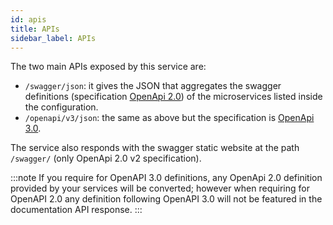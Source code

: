 ```yaml
---
id: apis
title: APIs
sidebar_label: APIs
---
```

The two main APIs exposed by this service are:

- `/swagger/json`: it gives the JSON that aggregates the swagger definitions (specification [OpenApi 2.0](https://swagger.io/specification/v2/)) of the microservices listed inside the configuration.
- `/openapi/v3/json`: the same as above but the specification is [OpenApi 3.0](https://swagger.io/specification/).

The service also responds with the swagger static website at the path `/swagger/` (only OpenApi 2.0 v2 specification).

:::note
If you require for OpenAPI 3.0 definitions, any OpenApi 2.0 definition provided by your services will be converted; however when requiring for OpenAPI 2.0 any definition following OpenAPI 3.0 will not be featured in the documentation API response.
:::
